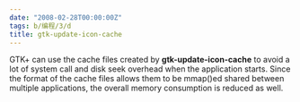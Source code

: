 ```yaml
---
date: "2008-02-28T00:00:00Z"
tags: b/编程/3/d
title: gtk-update-icon-cache
---
```


GTK+ can use the cache files created by **gtk-update-icon-cache** to avoid a lot of system call and disk
seek overhead when the application starts. Since the format of the cache files allows them to be
mmap()ed shared between multiple applications, the overall memory consumption is reduced as well.
 
